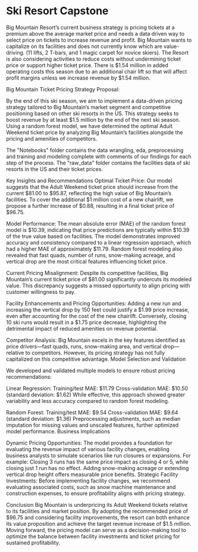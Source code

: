 # Ski Resort Capstone


Big Mountain Resort’s current business strategy is pricing tickets at a premium above the average market price and needs a data driven way to select price on tickets to increase revenue and profit. Big Mountain wants to capitalize on its facilities and does not currently know which are value-driving. (11 lifts, 2 T-bars, and 1 magic carpet for novice skiers). The Resort is also considering activities to reduce costs without undermining ticket price or support higher ticket price. There is $1.54 million in added operating costs this season due to an additional chair lift so that will affect profit margins unless we increase revenue by $1.54 million.



Big Mountain Ticket Pricing Strategy Proposal:

By the end of this ski season, we aim to implement a data-driven pricing strategy tailored to Big Mountain’s market segment and competitive positioning based on other ski resorts in the US. This strategy seeks to boost revenue by at least $1.5 million by the end of the next ski season. Using a random forest model, we have determined the optimal Adult Weekend ticket price by analyzing Big Mountain’s facilities alongside the pricing and amenities of competitors.

The "Notebooks" folder contains the data wrangling, eda, preprocessing and training and modeling complete with comments of our findings for each step of the process.
The "raw_data" folder contains the facilities data of ski resorts in the US and their ticket prices.


Key Insights and Recommendations
Optimal Ticket Price:
Our model suggests that the Adult Weekend ticket price should increase from the current $81.00 to $95.87, reflecting the high value of Big Mountain’s facilities. To cover the additional $1 million cost of a new chairlift, we propose a further increase of $0.88, resulting in a final ticket price of $96.75.

Model Performance:
The mean absolute error (MAE) of the random forest model is $10.39, indicating that price predictions are typically within $10.39 of the true value based on facilities.
The model demonstrates improved accuracy and consistency compared to a linear regression approach, which had a higher MAE of approximately $11.79.
Random forest modeling also revealed that fast quads, number of runs, snow-making acreage, and vertical drop are the most critical features influencing ticket price.
 
Current Pricing Misalignment:
Despite its competitive facilities, Big Mountain’s current ticket price of $81.00 significantly undercuts its modeled value. This discrepancy suggests a missed opportunity to align pricing with customer willingness to pay.

Facility Enhancements and Pricing Opportunities:
Adding a new run and increasing the vertical drop by 150 feet could justify a $1.99 price increase, even after accounting for the cost of the new chairlift.
Conversely, closing 10 ski runs would result in a $1.75 price decrease, highlighting the detrimental impact of reduced amenities on revenue potential.

Competitor Analysis:
Big Mountain excels in the key features identified as price drivers—fast quads, runs, snow-making area, and vertical drop—relative to competitors. However, its pricing strategy has not fully capitalized on this competitive advantage.
Model Selection and Validation


We developed and validated multiple models to ensure robust pricing recommendations:

Linear Regression:
Training/test MAE: $11.79
Cross-validation MAE: $10.50 (standard deviation: $1.62)
While effective, this approach showed greater variability and less accuracy compared to random forest modeling.

Random Forest:
Training/test MAE: $9.54
Cross-validation MAE: $9.64 (standard deviation: $1.36)
Preprocessing adjustments, such as median imputation for missing values and unscaled features, further optimized model performance.
Business Implications

Dynamic Pricing Opportunities:
The model provides a foundation for evaluating the revenue impact of various facility changes, enabling business analysts to simulate scenarios like run closures or expansions. For example:
Closing 3 runs has the same price impact as closing 4 or 5, while closing just 1 run has no effect.
Adding snow-making acreage or extending vertical drop height offers measurable price benefits.
Strategic Facility Investments:
Before implementing facility changes, we recommend evaluating associated costs, such as snow machine maintenance and construction expenses, to ensure profitability aligns with pricing strategy.


Conclusion
Big Mountain is underpricing its Adult Weekend tickets relative to its facilities and market position. By adopting the recommended price of $96.75 and considering facility improvements, the resort can both enhance its value proposition and achieve the target revenue increase of $1.5 million. Moving forward, the pricing model can serve as a decision-making tool to optimize the balance between facility investments and ticket pricing for sustained profitability.
